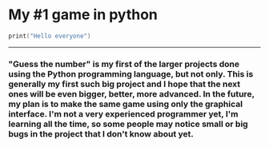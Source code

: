 # My #1 game in python



```Powershell
print("Hello everyone")
```
---

### <strong>"Guess the number"</strong> is my first of the larger projects done using the Python programming language, but not only. This is generally my first such big project and I hope that the next ones will be even bigger, better, more advanced. In the future, my plan is to make the same game using only the graphical interface.  I'm not a very experienced programmer yet, I'm learning all the time, so some people may notice small or big bugs in the project that I don't know about yet. 